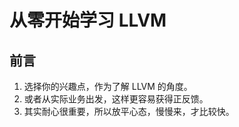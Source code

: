 # 从零开始学习 LLVM

## 前言
1. 选择你的兴趣点，作为了解 LLVM 的角度。
2. 或者从实际业务出发，这样更容易获得正反馈。
3. 其实耐心很重要，所以放平心态，慢慢来，才比较快。

